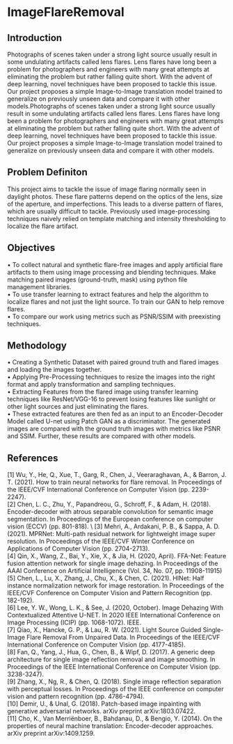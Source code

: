 # ImageFlareRemoval

## Introduction

Photographs of scenes taken under a strong light source usually result in some undulating artifacts called lens flares. Lens flares have long been a problem for photographers and engineers with many great attempts at eliminating the problem but rather falling quite short. With the advent of deep learning, novel techniques have been proposed to tackle this issue. Our project proposes a simple Image-to-Image translation model trained to generalize on previously unseen data and compare it with other models.Photographs of scenes taken under a strong light source usually result in some undulating artifacts called lens flares. Lens flares have long been a problem for photographers and engineers with many great attempts at eliminating the problem but rather falling quite short. With the advent of deep learning, novel techniques have been proposed to tackle this issue. Our project proposes a simple Image-to-Image translation model trained to generalize on previously unseen data and compare it with other models.

## Problem Definiton

This project aims to tackle the issue of image flaring normally seen in daylight photos. These flare patterns depend on the optics of the lens, size of the aperture, and imperfections. This leads to a diverse pattern of flares, which are usually difficult to tackle. Previously used image-processing techniques naively relied on template matching and intensity thresholding to localize the flare artifact.

## Objectives

• To collect natural and synthetic flare-free images and apply artificial flare artifacts to them using image processing and blending techniques. Make matching paired   images (ground-truth, mask) using python file management libraries. \
• To use transfer learning to extract features and help the algorithm to localize flares and not just the light source. To train our GAN to help remove flares. \
• To compare our work using metrics such as PSNR/SSIM with preexisting techniques. 

## Methodology

• Creating a Synthetic Dataset with paired ground truth and flared images and loading the images together. \
• Applying Pre-Processing techniques to resize the images into the right format and apply transformation and sampling techniques. \
• Extracting Features from the flared image using transfer learning techniques like ResNet/VGG-16 to prevent losing features like sunlight or other light sources     and just eliminating the flares. \
• These extracted features are then fed as an input to an Encoder-Decoder Model called U-net using Patch GAN as a discriminator. The generated images are compared     with the ground truth images with metrics like PSNR and SSIM. Further, these results are compared with other models. 

## References

[1]
Wu, Y., He, Q., Xue, T., Garg, R., Chen, J., Veeraraghavan, A., & Barron, J. T. (2021). How to train neural networks for flare removal. In Proceedings of the IEEE/CVF International Conference on Computer Vision (pp. 2239-2247). \
[2]
Chen, L. C., Zhu, Y., Papandreou, G., Schroff, F., & Adam, H. (2018). Encoder-decoder with atrous separable convolution for semantic image segmentation. In Proceedings of the European conference on computer vision (ECCV) (pp. 801-818). \ 
[3]
Mehri, A., Ardakani, P. B., & Sappa, A. D. (2021). MPRNet: Multi-path residual network for lightweight image super resolution. In Proceedings of the IEEE/CVF Winter Conference on Applications of Computer Vision (pp. 2704-2713). \
[4]
Qin, X., Wang, Z., Bai, Y., Xie, X., & Jia, H. (2020, April). FFA-Net: Feature fusion attention network for single image dehazing. In Proceedings of the AAAI Conference on Artificial Intelligence (Vol. 34, No. 07, pp. 11908-11915) \
[5]
Chen, L., Lu, X., Zhang, J., Chu, X., & Chen, C. (2021). HINet: Half instance normalization network for image restoration. In Proceedings of the IEEE/CVF Conference on Computer Vision and Pattern Recognition (pp. 182-192). \
[6]
Lee, Y. W., Wong, L. K., & See, J. (2020, October). Image Dehazing With Contextualized Attentive U-NET. In 2020 IEEE International Conference on Image Processing (ICIP) (pp. 1068-1072). IEEE. \
[7]
Qiao, X., Hancke, G. P., & Lau, R. W. (2021). Light Source Guided Single-Image Flare Removal From Unpaired Data. In Proceedings of the IEEE/CVF International Conference on Computer Vision (pp. 4177-4185). \
[8]
Fan, Q., Yang, J., Hua, G., Chen, B., & Wipf, D. (2017). A generic deep architecture for single image reflection removal and image smoothing. In Proceedings of the IEEE International Conference on Computer Vision (pp. 3238-3247). \
[9]
Zhang, X., Ng, R., & Chen, Q. (2018). Single image reflection separation with perceptual losses. In Proceedings of the IEEE conference on computer vision and pattern recognition (pp. 4786-4794). \
[10]
Demir, U., & Unal, G. (2018). Patch-based image inpainting with generative adversarial networks. arXiv preprint arXiv:1803.07422. \
[11]
Cho, K., Van Merriënboer, B., Bahdanau, D., & Bengio, Y. (2014). On the properties of neural machine translation: Encoder-decoder approaches. arXiv preprint arXiv:1409.1259. 
